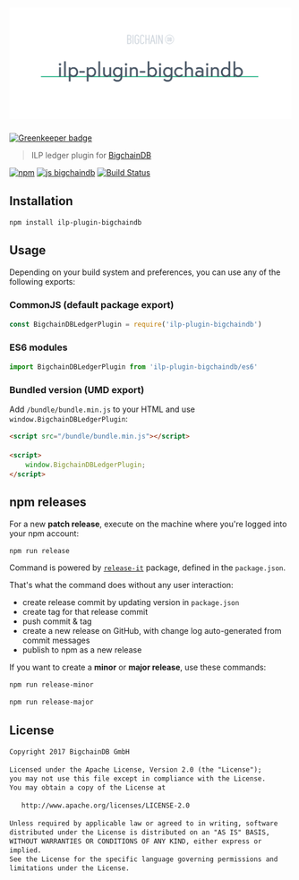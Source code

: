 # [![ilp-plugin-bigchaindb](media/repo-banner@2x.png)](https://www.bigchaindb.com)

[![Greenkeeper badge](https://badges.greenkeeper.io/bigchaindb/ilp-plugin-bigchaindb.svg)](https://greenkeeper.io/)

> ILP ledger plugin for [BigchainDB](https://github.com/bigchaindb/bigchaindb)

[![npm](https://img.shields.io/npm/v/ilp-plugin-bigchaindb.svg)](https://www.npmjs.com/package/ilp-plugin-bigchaindb)
[![js bigchaindb](https://img.shields.io/badge/js-bigchaindb-39BA91.svg)](https://github.com/ascribe/javascript)
[![Build Status](https://travis-ci.org/bigchaindb/ilp-plugin-bigchaindb.svg?branch=master)](https://travis-ci.org/bigchaindb/ilp-plugin-bigchaindb)

## Installation

```bash
npm install ilp-plugin-bigchaindb
```

## Usage

Depending on your build system and preferences, you can use any of the following exports:

### CommonJS (default package export)

```js
const BigchainDBLedgerPlugin = require('ilp-plugin-bigchaindb')
```

### ES6 modules

```js
import BigchainDBLedgerPlugin from 'ilp-plugin-bigchaindb/es6'
```

### Bundled version (UMD export)

Add `/bundle/bundle.min.js` to your HTML and use `window.BigchainDBLedgerPlugin`:

```html
<script src="/bundle/bundle.min.js"></script>

<script>
    window.BigchainDBLedgerPlugin;
</script>
```

## npm releases

For a new **patch release**, execute on the machine where you're logged into your npm account:

```bash
npm run release
```

Command is powered by [`release-it`](https://github.com/webpro/release-it) package, defined in the `package.json`.

That's what the command does without any user interaction:

- create release commit by updating version in `package.json`
- create tag for that release commit
- push commit & tag
- create a new release on GitHub, with change log auto-generated from commit messages
- publish to npm as a new release

If you want to create a **minor** or **major release**, use these commands:

```bash
npm run release-minor
```

```bash
npm run release-major
```

## License

```
Copyright 2017 BigchainDB GmbH

Licensed under the Apache License, Version 2.0 (the "License");
you may not use this file except in compliance with the License.
You may obtain a copy of the License at

   http://www.apache.org/licenses/LICENSE-2.0

Unless required by applicable law or agreed to in writing, software
distributed under the License is distributed on an "AS IS" BASIS,
WITHOUT WARRANTIES OR CONDITIONS OF ANY KIND, either express or implied.
See the License for the specific language governing permissions and
limitations under the License.
```